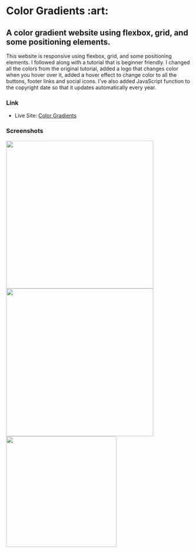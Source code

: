 <h1>Color Gradients :art:</h1>

<h2>A color gradient website using flexbox, grid, and some positioning elements.</h2>

<p>This website is responsive using flexbox, grid, and some positioning elements. I followed along with a tutorial that is beginner friendly. I changed all the colors from the original tutorial, added a logo that changes color when you hover over it, added a hover effect to change color to all the buttons, footer links and social icons. I've also added JavaScript function to the copyright date so that it updates automatically every year.</p>

### Link

- Live Site: [Color Gradients](https://leslielopez25.github.io/Responsive-Website/)

### Screenshots

<img src="images/desktop.png" width="400"> <img src="images/navbar.png" width="400">
<img src="images/mobile.png" width="300">
